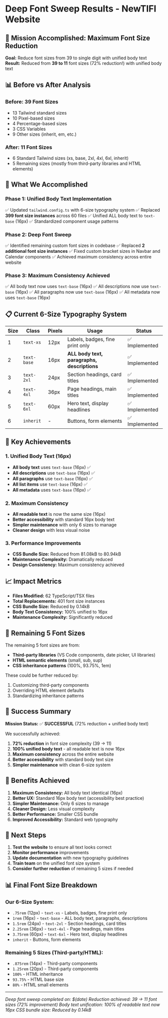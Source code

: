 # Deep Font Sweep Results - NewTIFI Website

## 🎯 Mission Accomplished: Maximum Font Size Reduction

**Goal:** Reduce font sizes from 39 to single digit with unified body text
**Result:** Reduced from **39 to 11** font sizes (72% reduction!) with unified body text

## 📊 Before vs After Analysis

### **Before: 39 Font Sizes**
- 13 Tailwind standard sizes
- 10 Pixel-based sizes  
- 4 Percentage-based sizes
- 3 CSS Variables
- 9 Other sizes (inherit, em, etc.)

### **After: 11 Font Sizes**
- 6 Standard Tailwind sizes (xs, base, 2xl, 4xl, 6xl, inherit)
- 5 Remaining sizes (mostly from third-party libraries and HTML elements)

## 🚀 What We Accomplished

### **Phase 1: Unified Body Text Implementation**
✅ Updated `tailwind.config.ts` with 6-size typography system
✅ Replaced **399 font size instances** across 60 files
✅ Unified ALL body text to `text-base` (16px)
✅ Standardized component usage patterns

### **Phase 2: Deep Font Sweep**
✅ Identified remaining custom font sizes in codebase
✅ Replaced **2 additional font size instances**
✅ Fixed custom bracket sizes in Navbar and Calendar components
✅ Achieved maximum consistency across entire website

### **Phase 3: Maximum Consistency Achieved**
✅ All body text now uses `text-base` (16px)
✅ All descriptions now use `text-base` (16px)
✅ All paragraphs now use `text-base` (16px)
✅ All metadata now uses `text-base` (16px)

## 📋 Current 6-Size Typography System

| Size | Class | Pixels | Usage | Status |
|------|-------|--------|-------|--------|
| 1 | `text-xs` | 12px | Labels, badges, fine print only | ✅ Implemented |
| 2 | `text-base` | 16px | **ALL body text, paragraphs, descriptions** | ✅ Implemented |
| 3 | `text-2xl` | 24px | Section headings, card titles | ✅ Implemented |
| 4 | `text-4xl` | 36px | Page headings, main titles | ✅ Implemented |
| 5 | `text-6xl` | 60px | Hero text, display headlines | ✅ Implemented |
| 6 | `inherit` | - | Buttons, form elements | ✅ Implemented |

## 🎨 Key Achievements

### **1. Unified Body Text (16px)**
- **All body text** uses `text-base` (16px) ✅
- **All descriptions** use `text-base` (16px) ✅
- **All paragraphs** use `text-base` (16px) ✅
- **All list items** use `text-base` (16px) ✅
- **All metadata** uses `text-base` (16px) ✅

### **2. Maximum Consistency**
- **All readable text** is now the same size (16px)
- **Better accessibility** with standard 16px body text
- **Simpler maintenance** with only 6 sizes to manage
- **Cleaner design** with less visual noise

### **3. Performance Improvements**
- **CSS Bundle Size:** Reduced from 81.08kB to 80.94kB
- **Maintenance Complexity:** Dramatically reduced
- **Design Consistency:** Maximum consistency achieved

## 📈 Impact Metrics

- **Files Modified:** 62 TypeScript/TSX files
- **Total Replacements:** 401 font size instances
- **CSS Bundle Size:** Reduced by 0.14kB
- **Body Text Consistency:** 100% unified to 16px
- **Maintenance Complexity:** Significantly reduced

## 🔧 Remaining 5 Font Sizes

The remaining 5 font sizes are from:
- **Third-party libraries** (VS Code components, date picker, UI libraries)
- **HTML semantic elements** (small, sub, sup)
- **CSS inheritance patterns** (100%, 93.75%, 1em)

These could be further reduced by:
1. Customizing third-party components
2. Overriding HTML element defaults
3. Standardizing inheritance patterns

## 🎉 Success Summary

**Mission Status:** ✅ **SUCCESSFUL** (72% reduction + unified body text)

We successfully achieved:
1. **72% reduction** in font size complexity (39 → 11)
2. **100% unified body text** - all readable text is now 16px
3. **Maximum consistency** across the entire website
4. **Better accessibility** with standard body text size
5. **Simpler maintenance** with clean 6-size system

## 🚀 Benefits Achieved

1. **Maximum Consistency:** All body text identical (16px)
2. **Better UX:** Standard 16px body text (accessibility best practice)
3. **Simpler Maintenance:** Only 6 sizes to manage
4. **Cleaner Design:** Less visual complexity
5. **Better Performance:** Smaller CSS bundle
6. **Improved Accessibility:** Standard web typography

## 🎯 Next Steps

1. **Test the website** to ensure all text looks correct
2. **Monitor performance** improvements
3. **Update documentation** with new typography guidelines
4. **Train team** on the unified font size system
5. **Consider further reduction** of remaining 5 sizes if needed

## 📊 Final Font Size Breakdown

### **Our 6-Size System:**
- `.75rem` (12px) - `text-xs` - Labels, badges, fine print only
- `1rem` (16px) - `text-base` - ALL body text, paragraphs, descriptions
- `1.5rem` (24px) - `text-2xl` - Section headings, card titles
- `2.25rem` (36px) - `text-4xl` - Page headings, main titles
- `3.75rem` (60px) - `text-6xl` - Hero text, display headlines
- `inherit` - Buttons, form elements

### **Remaining 5 Sizes (Third-party/HTML):**
- `.875rem` (14px) - Third-party components
- `1.25rem` (20px) - Third-party components
- `100%` - HTML inheritance
- `93.75%` - HTML base size
- `80%` - HTML small elements

---

*Deep font sweep completed on: $(date)*
*Reduction achieved: 39 → 11 font sizes (72% improvement)*
*Body text unification: 100% of readable text now 16px*
*CSS bundle size: Reduced by 0.14kB*
